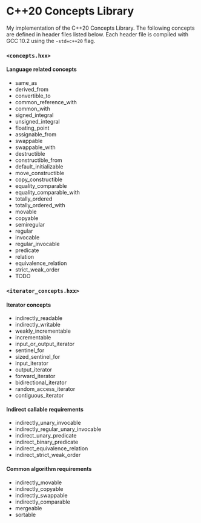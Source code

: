 # C++20 Concepts Library
My implementation of the C++20 Concepts Library.  The following concepts are defined in header files listed below.  Each header file is compiled with GCC 10.2 using the `-std=c++20` flag.

### `<concepts.hxx>`

#### Language related concepts
* same_as
* derived_from
* convertible_to
* common_reference_with
* common_with
* signed_integral
* unsigned_integral
* floating_point
* assignable_from
* swappable
* swappable_with
* destructible
* constructible_from
* default_initializable
* move_constructible
* copy_constructible
* equality_comparable
* equality_comparable_with
* totally_ordered
* totally_ordered_with
* movable
* copyable
* semiregular
* regular
* invocable
* regular_invocable
* predicate
* relation
* equivalence_relation
* strict_weak_order
* TODO

### `<iterator_concepts.hxx>`

#### Iterator concepts
* indirectly_readable
* indirectly_writable
* weakly_incrementable
* incrementable
* input_or_output_iterator
* sentinel_for
* sized_sentinel_for
* input_iterator
* output_iterator
* forward_iterator
* bidirectional_iterator
* random_access_iterator
* contiguous_iterator

#### Indirect callable requirements
* indirectly_unary_invocable
* indirectly_regular_unary_invocable
* indirect_unary_predicate
* indirect_binary_predicate
* indirect_equivalence_relation
* indirect_strict_weak_order

#### Common algorithm requirements
* indirectly_movable
* indirectly_copyable
* indirectly_swappable
* indirectly_comparable
* mergeable
* sortable
